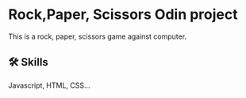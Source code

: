 
# Rock,Paper, Scissors Odin project

This is a rock, paper, scissors game against computer.


## 🛠 Skills
Javascript, HTML, CSS...

